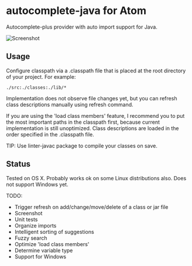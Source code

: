 # autocomplete-java for Atom

Autocomplete-plus provider with auto import support for Java.

![Screenshot](https://f.cloud.github.com/assets/69169/2290250/c35d867a-a017-11e3-86be-cd7c5bf3ff9b.gif)

## Usage

Configure classpath via a .classpath file that is placed at the root directory of your project. For example:

    ./src:./classes:./lib/*

Implementation does not observe file changes yet, but you can refresh class descriptions manually using refresh command.

If you are using the 'load class members' feature, I recommend you to put the most important paths in the classpath first, because current implementation is still unoptimized. Class descriptions are loaded in the order specified in the .classpath file.

TIP: Use linter-javac package to compile your classes on save.

## Status

Tested on OS X. Probably works ok on some Linux distributions also. Does not support Windows yet.

TODO:
* Trigger refresh on add/change/move/delete of a class or jar file
* Screenshot
* Unit tests
* Organize imports
* Intelligent sorting of suggestions
* Fuzzy search
* Optimize 'load class members'
* Determine variable type
* Support for Windows
